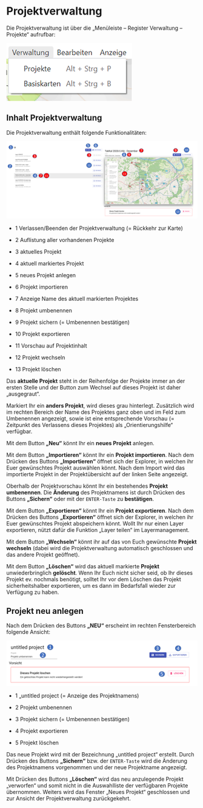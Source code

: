 # Projektverwaltung



Die Projektverwaltung ist über die „Menüleiste – Register Verwaltung – Projekte“ aufrufbar:

![](images/Projektverwaltung.png)






## **Inhalt Projektverwaltung**



Die Projektverwaltung enthält folgende Funktionalitäten:

![](images/Inhalt_Projektverwaltung.png)

- <span class="blue">1</span> Verlassen/Beenden der Projektverwaltung (= Rückkehr zur Karte)

- <span class="blue">2</span> Auflistung aller vorhandenen Projekte

- <span class="red">3</span> aktuelles Projekt

- <span class="blue">4</span> aktuell markiertes Projekt

- <span class="blue">5</span> neues Projekt anlegen

- <span class="blue">6</span> Projekt importieren

- <span class="red">7</span> Anzeige Name des aktuell markierten Projektes

- <span class="blue">8</span> Projekt umbenennen

- <span class="red">9</span> Projekt sichern (= Umbenennen bestätigen)

- <span class="blue">10</span> Projekt exportieren

- <span class="red">11</span> Vorschau auf Projektinhalt

- <span class="blue">12</span> Projekt wechseln

- <span class="blue">13</span> Projekt löschen



Das **aktuelle Projekt** steht in der Reihenfolge der Projekte immer an der ersten Stelle und der Button zum Wechsel auf dieses Projekt ist daher „ausgegraut“.

Markiert Ihr ein **anders Projekt**, wird dieses grau hinterlegt. Zusätzlich wird im rechten Bereich der Name des Projektes ganz oben und im Feld zum Umbenennen angezeigt, sowie ist eine entsprechende Vorschau (= Zeitpunkt des Verlassens dieses Projektes) als „Orientierungshilfe“ verfügbar.

Mit dem Button **„Neu“** könnt Ihr ein **neues Projekt** anlegen.

Mit dem Button **„Importieren“** könnt Ihr ein **Projekt importieren**. Nach dem Drücken des Buttons **„Importieren“** öffnet sich der Explorer,
in welchen ihr Euer gewünschtes Projekt auswählen könnt. Nach dem Import wird das importierte Projekt in der Projektübersicht auf der linken Seite angezeigt.

Oberhalb der Projektvorschau könnt Ihr ein bestehendes **Projekt umbenennen**. Die **Änderung** des Projektnamens ist durch Drücken des Buttons **„Sichern“** oder mit der `ENTER-Taste` zu **bestätigen**.

Mit dem Button **„Exportieren“** könnt Ihr ein **Projekt exportieren**. Nach dem Drücken des Buttons **„Exportieren“** öffnet sich der Explorer, in welchen ihr Euer gewünschtes Projekt abspeichern könnt. Wollt Ihr nur einen Layer exportieren, nützt dafür die Funktion „Layer teilen“ im Layermanagement.

Mit dem Button **„Wechseln“** könnt ihr auf das von Euch gewünschte **Projekt wechseln** (dabei wird die Projektverwaltung automatisch geschlossen und das andere Projekt geöffnet).

Mit dem Button **„Löschen“** wird das aktuell markierte **Projekt** unwiederbringlich **gelöscht**. Wenn Ihr Euch nicht sicher seid, ob Ihr dieses Projekt ev. nochmals benötigt, solltet Ihr vor dem Löschen das Projekt sicherheitshalber exportieren, um es dann im Bedarfsfall wieder zur Verfügung zu haben.





## Projekt neu anlegen



Nach dem Drücken des Buttons **„NEU“** erscheint im rechten Fensterbereich folgende Ansicht:

![](images/Projekt_neu_anlegen.png)

- <span class="blue">1</span> „untitled project (= Anzeige des Projektnamens)

- <span class="blue">2</span> Projekt umbenennen

- <span class="blue">3</span> Projekt sichern (= Umbenennen bestätigen)

- <span class="blue">4</span> Projekt exportieren

- <span class="blue">5</span> Projekt löschen



Das neue Projekt wird mit der Bezeichnung „untitled project“ erstellt. Durch Drücken des Buttons **„Sichern“** bzw. der `ENTER-Taste` wird die Änderung des Projektnamens vorgenommen und der neue Projektname angezeigt.

Mit Drücken des Buttons **„Löschen“** wird das neu anzulegende Projekt „verworfen“ und somit nicht in die Auswahlliste der verfügbaren Projekte übernommen. Weiters wird das Fenster „Neues Projekt“ geschlossen und zur Ansicht der Projektverwaltung zurückgekehrt.

